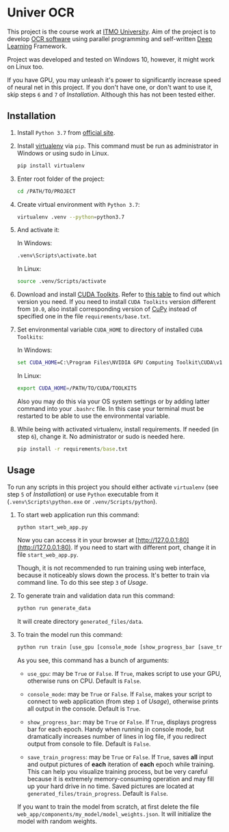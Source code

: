 # Univer OCR

This project is the course work at [ITMO University](http://www.ifmo.ru). Aim of the project is to develop [OCR software](https://en.wikipedia.org/wiki/Optical_character_recognition) using parallel programming and self-written [Deep Learning](https://en.wikipedia.org/wiki/Deep_learning) Framework.

Project was developed and tested on Windows 10, however, it might work on Linux too.

If you have GPU, you may unleash it's power to significantly increase speed of neural net in this project. If you don't have one, or don't want to use it, skip steps `6` and `7` of *Installation*. Although this has not been tested either.

## Installation

1. Install `Python 3.7` from [official site](https://www.python.org/).

2. Install [virtualenv](https://virtualenv.pypa.io/en/latest/) via `pip`. This command must be run as administrator in Windows or using sudo in Linux.

    ```bash
    pip install virtualenv
    ```

3. Enter root folder of the project:

    ```bash
    cd /PATH/TO/PROJECT
    ```

4. Create virtual environment with `Python 3.7`:

    ```bash
    virtualenv .venv --python=python3.7
    ```

5. And activate it:

    In Windows:

    ```bat
    .venv\Scripts\activate.bat
    ```

    In Linux:

    ```bash
    source .venv/Scripts/activate
    ```

6. Download and install [CUDA Toolkits](https://developer.nvidia.com/cuda-downloads). Refer to [this table](https://en.wikipedia.org/wiki/CUDA#GPUs_supported) to find out which version you need. If you need to install `CUDA Toolkits` version different from `10.0`, also install corresponding version of [CuPy](https://docs-cupy.chainer.org/en/stable/install.html#install-cupy) instead of specified one in the file `requirements/base.txt`.

7. Set environmental variable `CUDA_HOME` to directory of installed `CUDA Toolkits`:

    In Windows:

    ```bat
    set CUDA_HOME=C:\Program Files\NVIDIA GPU Computing Toolkit\CUDA\v10.0
    ```

    In Linux:

    ```bash
    export CUDA_HOME=/PATH/TO/CUDA/TOOLKITS
    ```

    Also you may do this via your OS system settings or by adding latter command into your `.bashrc` file. In this case your terminal must be restarted to be able to use the environmental variable.

8. While being with activated virtualenv, install requirements. If needed (in step `6`), change it. No administrator or sudo is needed here.

    ```bat
    pip install -r requirements/base.txt
    ```

## Usage

To run any scripts in this project you should either activate `virtualenv` (see step `5` of *Installation*) or use `Python` executable from it (`.venv\Scripts\python.exe` or `.venv/Scripts/python`).

1. To start web application run this command:

    ```bat
    python start_web_app.py
    ```

    Now you can access it in your browser at [http://127.0.0.1:80](http://127.0.0.1:80). If you need to start with different port, change it in file `start_web_app.py`.

    Though, it is not recommended to run training using web interface, because it noticeably slows down the process. It's better to train via command line. To do this see step `3` of *Usage*.

2. To generate train and validation data run this command:

    ```bat
    python run generate_data
    ```

    It will create directory `generated_files/data`.

3. To train the model run this command:

    ```bat
    python run train [use_gpu [console_mode [show_progress_bar [save_train_progress]]]]
    ```

    As you see, this command has a bunch of arguments:

    - `use_gpu`: may be `True` or `False`. If `True`, makes script to use your GPU, otherwise runs on CPU. Default is `False`.

    - `console_mode`: may be `True` or `False`. If `False`, makes your script to connect to web application (from step `1` of *Usage*), otherwise prints all output in the console. Default is `True`.

    - `show_progress_bar`: may be `True` or `False`. If `True`, displays progress bar for each epoch. Handy when running in console mode, but dramatically increases number of lines in log file, if you redirect output from console to file. Default is `False`.

    - `save_train_progress`: may be `True` or `False`. If `True`, saves **all** input and output pictures of **each** iteration of **each** epoch while training. This can help you visualize training process, but be very careful because it is extremely memory-consuming operation and may fill up your hard drive in no time. Saved pictures are located at `generated_files/train_progress`. Default is `False`.

    If you want to train the model from scratch, at first delete the file `web_app/components/my_model/model_weights.json`. It will initialize the model with random weights.
